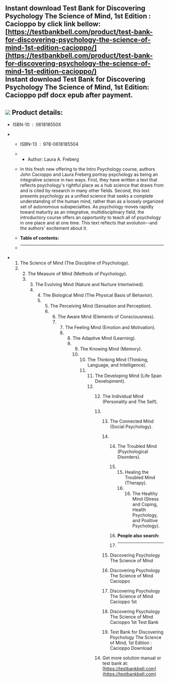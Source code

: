 Instant download **Test Bank for Discovering Psychology The Science of Mind, 1st Edition : Cacioppo** by click link bellow:  
[https://testbankbell.com/product/test-bank-for-discovering-psychology-the-science-of-mind-1st-edition-cacioppo/](https://testbankbell.com/product/test-bank-for-discovering-psychology-the-science-of-mind-1st-edition-cacioppo/)  
**Instant download Test Bank for Discovering Psychology The Science of Mind, 1st Edition: Cacioppo pdf docx epub after payment.**
---------------------------------------------------------------------------------------------------------------------------------


![](https://testbankbell.com/wp-content/uploads/2023/05/discovering-psychology-the-science-of-mind-cacioppo-1st-tb.jpg)
**Product details:**
--------------------


* ISBN-10 ‏ : ‎ 061818550X
* * ISBN-13 ‏ : ‎ 978-0618185504
  * * Author: Laura A. Freberg
   
  * In this fresh new offering to the Intro Psychology course, authors John Cacioppo and Laura Freberg portray psychology as being an integrative science in two ways. First, they have written a text that reflects psychology's rightful place as a hub science that draws from and is cited by research in many other fields. Second, this text presents psychology as a unified science that seeks a complete understanding of the human mind, rather than as a loosely organized set of autonomous subspecialties. As psychology moves rapidly toward maturity as an integrative, multidisciplinary field, the introductory course offers an opportunity to teach all of psychology in one place and at one time. This text reflects that evolution--and the authors' excitement about it.
  * **Table of contents:**
  * ----------------------
 
* 1. The Science of Mind (The Discipline of Psychology).
  2. 2. The Measure of Mind (Methods of Psychology).
     3. 3. The Evolving Mind (Nature and Nurture Intertwined).
        4. 4. The Biological Mind (The Physical Basis of Behavior).
           5. 5. The Perceiving Mind (Sensation and Perception).
              6. 6. The Aware Mind (Elements of Consciousness).
                 7. 7. The Feeling Mind (Emotion and Motivation).
                    8. 8. The Adaptive Mind (Learning).
                       9. 9. The Knowing Mind (Memory).
                          10. 10. The Thinking Mind (Thinking, Language, and Intelligence).
                              11. 11. The Developing Mind (Life Span Development).
                                  12. 12. The Individual Mind (Personality and The Self).
                                      13. 13. The Connected Mind (Social Psychology).
                                          14. 14. The Troubled Mind (Psychological Disorders).
                                              15. 15. Healing the Troubled Mind (Therapy).
                                                  16. 16. The Healthy Mind (Stress and Coping, Health Psychology, and Positive Psychology).
                                                     
                                              16. **People also search:**
                                              17. -----------------------
                                             
                                          15. Discovering Psychology The Science of Mind
                                          16. Discovering Psychology The Science of Mind Cacioppo
                                          17. Discovering Psychology The Science of Mind Cacioppo 1st
                                          18. Discovering Psychology The Science of Mind Cacioppo 1st Test Bank
                                          19. Test Bank for Discovering Psychology The Science of Mind, 1st Edition : Cacioppo Download
                                         
                                      14.  Get more solution manual or test bank at: [https://testbankbell.com](https://testbankbell.com)
